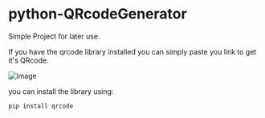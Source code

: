 # python-QRcodeGenerator

Simple Project for later use.

If you have the qrcode library installed you can simply paste you link to get it's QRcode.


![image](https://github.com/Bijan-K/Python-QRcodeGenerator/assets/80640045/9fef8f36-d910-4dac-a3ea-3700f695c456)


you can install the library using:
```bash
pip install qrcode
```
